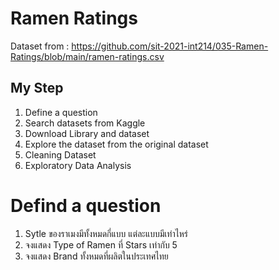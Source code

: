# Ramen Ratings
Dataset from : https://github.com/sit-2021-int214/035-Ramen-Ratings/blob/main/ramen-ratings.csv

## My Step
1. Define a question
2. Search datasets from Kaggle
3. Download Library and dataset
4. Explore the dataset from the original dataset
5. Cleaning Dataset
6. Exploratory Data Analysis

# Defind a question
1. Sytle ของราเมงมีทั้งหมดกี่แบบ แต่ละแบบมีเท่าไหร่
2. จงแสดง Type of Ramen ที่ Stars เท่ากับ 5
3. จงแสดง Brand ทั้งหมดที่ผลิตในประเทศไทย

